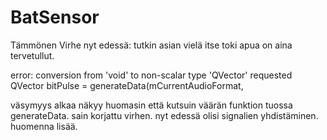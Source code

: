 # BatSensor

Tämmönen Virhe nyt edessä: tutkin asian vielä itse toki apua on aina tervetullut.

error: conversion from 'void' to non-scalar type 'QVector<short int>' requested
     QVector<qint16>  bitPulse = generateData(mCurrentAudioFormat,
  
  
väsymyys alkaa näkyy huomasin että kutsuin väärän funktion tuossa generateData.
sain korjattu virhen. nyt edessä olisi signalien yhdistäminen. huomenna lisää.
